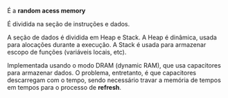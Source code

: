 É a **random acess memory**

É dividida na seção de instruções e dados.


A seção de dados é dividida em Heap e Stack.
A Heap é dinâmica, usada para alocações durante a execução.
A Stack é usada para armazenar escopo de funções (variáveis locais, etc).

Implementada usando o modo DRAM (dynamic RAM), que usa capacitores para armazenar dados.
O problema, entretanto, é que capacitores descarregam com o tempo, sendo necessário travar a memória de tempos em tempos para o processo de **refresh**.